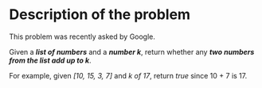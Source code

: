 # Description of the problem

This problem was recently asked by Google.

Given a ***list of numbers*** and a ***number k***, return whether any ***two numbers from the list add up to k***.

For example, given *[10, 15, 3, 7]* and *k of 17*, return *true* since 10 + 7 is 17.